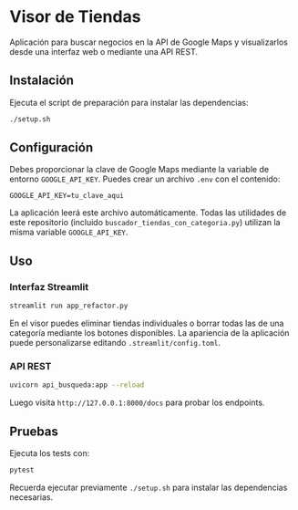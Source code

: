 # Visor de Tiendas

Aplicación para buscar negocios en la API de Google Maps y visualizarlos desde una interfaz web o mediante una API REST.

## Instalación

Ejecuta el script de preparación para instalar las dependencias:
```bash
./setup.sh
```

## Configuración

Debes proporcionar la clave de Google Maps mediante la variable de entorno `GOOGLE_API_KEY`. Puedes crear un archivo `.env` con el contenido:

```
GOOGLE_API_KEY=tu_clave_aqui
```

La aplicación leerá este archivo automáticamente.
Todas las utilidades de este repositorio (incluido
`buscador_tiendas_con_categoria.py`) utilizan la misma variable
`GOOGLE_API_KEY`.

## Uso

### Interfaz Streamlit

```bash
streamlit run app_refactor.py
```
En el visor puedes eliminar tiendas individuales o borrar todas las de una
categoría mediante los botones disponibles.
La apariencia de la aplicación puede personalizarse editando
``.streamlit/config.toml``.

### API REST

```bash
uvicorn api_busqueda:app --reload
```

Luego visita `http://127.0.0.1:8000/docs` para probar los endpoints.

## Pruebas

Ejecuta los tests con:

```bash
pytest
```
Recuerda ejecutar previamente `./setup.sh` para instalar las dependencias
necesarias.
